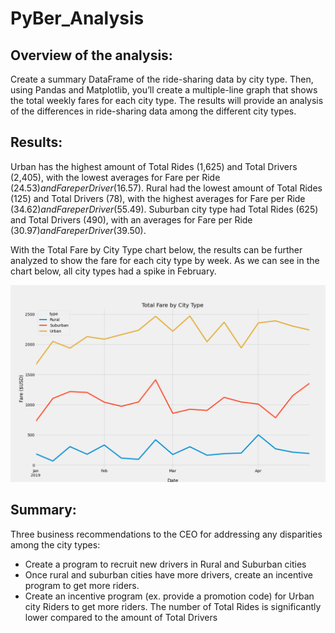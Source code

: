 # PyBer_Analysis

## Overview of the analysis: 
Create a summary DataFrame of the ride-sharing data by city type. Then, using Pandas and Matplotlib, you’ll create a multiple-line graph that shows the total weekly fares for each city type. The results will provide an analysis of the differences in ride-sharing data among the different city types.

## Results: 
Urban has the highest amount of Total Rides (1,625) and Total Drivers (2,405), with the lowest averages for Fare per Ride ($24.53) and Fare per Driver ($16.57). Rural had the lowest amount of Total Rides (125) and Total Drivers (78), with the highest averages for Fare per Ride ($34.62) and Fare per Driver ($55.49). Suburban city type had Total Rides (625) and Total Drivers (490), with an averages for Fare per Ride ($30.97) and Fare per Driver ($39.50). 

With the Total Fare by City Type chart below, the results can be further analyzed to show the fare for each city type by week. As we can see in the chart below, all city types had a spike in February.

![PyBer_fare_summary](Analysis/PyBer_fare_summary.png)

## Summary:
Three business recommendations to the CEO for addressing any disparities among the city types:
- Create a program to recruit new drivers in Rural and Suburban cities
- Once rural and suburban cities have more drivers, create an incentive program to get more riders.
- Create an incentive program (ex. provide a promotion code) for Urban city Riders to get more riders. The number of Total Rides is significantly lower compared to the amount of Total Drivers
